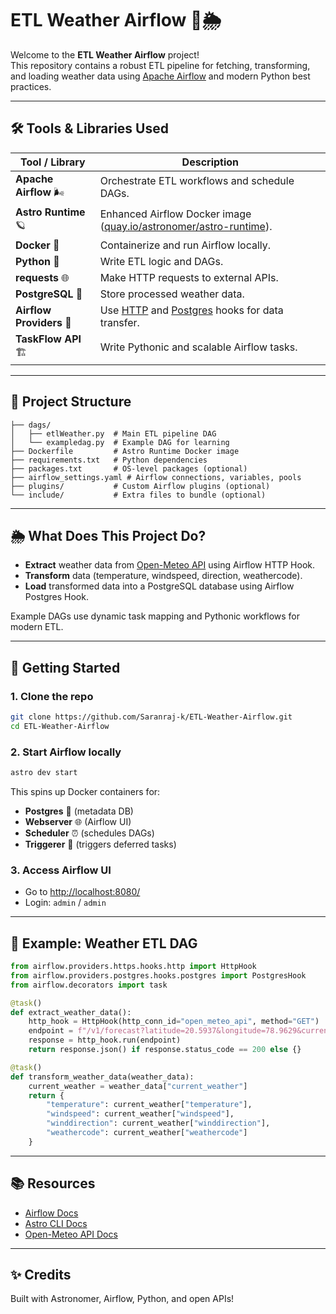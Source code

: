 # ETL Weather Airflow 🚀🌦️

Welcome to the **ETL Weather Airflow** project!  
This repository contains a robust ETL pipeline for fetching, transforming, and loading weather data using [Apache Airflow](https://airflow.apache.org/) and modern Python best practices.

---

## 🛠️ Tools & Libraries Used

| Tool / Library             | Description                                                                                   |
|---------------------------|-----------------------------------------------------------------------------------------------|
| **Apache Airflow** 🌬️     | Orchestrate ETL workflows and schedule DAGs.                                                  |
| **Astro Runtime** 🪐       | Enhanced Airflow Docker image ([quay.io/astronomer/astro-runtime](https://quay.io/astronomer/astro-runtime)). |
| **Docker** 🐳              | Containerize and run Airflow locally.                                                         |
| **Python** 🐍              | Write ETL logic and DAGs.                                                                    |
| **requests** 🌐            | Make HTTP requests to external APIs.                                                          |
| **PostgreSQL** 🐘          | Store processed weather data.                                                                |
| **Airflow Providers** 🔌   | Use [HTTP](https://airflow.apache.org/docs/apache-airflow-providers-http/stable/index.html) and [Postgres](https://airflow.apache.org/docs/apache-airflow-providers-postgres/stable/index.html) hooks for data transfer. |
| **TaskFlow API** 🏗️        | Write Pythonic and scalable Airflow tasks.                                                    |

---

## 📂 Project Structure

```
├── dags/
│   ├── etlWeather.py  # Main ETL pipeline DAG
│   └── exampledag.py  # Example DAG for learning
├── Dockerfile         # Astro Runtime Docker image
├── requirements.txt   # Python dependencies
├── packages.txt       # OS-level packages (optional)
├── airflow_settings.yaml # Airflow connections, variables, pools
├── plugins/           # Custom Airflow plugins (optional)
└── include/           # Extra files to bundle (optional)
```

---

## 🌦️ What Does This Project Do?

- **Extract** weather data from [Open-Meteo API](https://open-meteo.com/) using Airflow HTTP Hook.
- **Transform** data (temperature, windspeed, direction, weathercode).
- **Load** transformed data into a PostgreSQL database using Airflow Postgres Hook.

Example DAGs use dynamic task mapping and Pythonic workflows for modern ETL.

---

## 🚀 Getting Started

### 1. Clone the repo

```bash
git clone https://github.com/Saranraj-k/ETL-Weather-Airflow.git
cd ETL-Weather-Airflow
```

### 2. Start Airflow locally

```bash
astro dev start
```
This spins up Docker containers for:
- **Postgres** 🐘 (metadata DB)
- **Webserver** 🌐 (Airflow UI)
- **Scheduler** ⏰ (schedules DAGs)
- **Triggerer** 🎯 (triggers deferred tasks)

### 3. Access Airflow UI

- Go to [http://localhost:8080/](http://localhost:8080/)
- Login: `admin` / `admin`

---

## 📝 Example: Weather ETL DAG

```python
from airflow.providers.https.hooks.http import HttpHook
from airflow.providers.postgres.hooks.postgres import PostgresHook
from airflow.decorators import task

@task()
def extract_weather_data():
    http_hook = HttpHook(http_conn_id="open_meteo_api", method="GET")
    endpoint = f"/v1/forecast?latitude=20.5937&longitude=78.9629&current_weather=true"
    response = http_hook.run(endpoint)
    return response.json() if response.status_code == 200 else {}

@task()
def transform_weather_data(weather_data):
    current_weather = weather_data["current_weather"]
    return {
        "temperature": current_weather["temperature"],
        "windspeed": current_weather["windspeed"],
        "winddirection": current_weather["winddirection"],
        "weathercode": current_weather["weathercode"]
    }
```

---

## 📚 Resources

- [Airflow Docs](https://airflow.apache.org/docs/)
- [Astro CLI Docs](https://www.astronomer.io/docs/astro/cli/)
- [Open-Meteo API Docs](https://open-meteo.com/en/docs)

---

## ✨ Credits  
Built with Astronomer, Airflow, Python, and open APIs!


